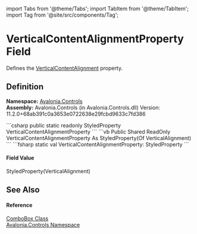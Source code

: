 import Tabs from '@theme/Tabs'; 
import TabItem from '@theme/TabItem'; 
import Tag from '@site/src/components/Tag'; 

# VerticalContentAlignmentProperty Field


Defines the <a href="P_Avalonia_Controls_ComboBox_VerticalContentAlignment">VerticalContentAlignment</a> property.



## Definition
**Namespace:** <a href="N_Avalonia_Controls">Avalonia.Controls</a>  
**Assembly:** Avalonia.Controls (in Avalonia.Controls.dll) Version: 11.2.0+68ab391c0a3653e0722638e29fcbd9633c7fd386

<Tabs groupId="api-code-preview">
<TabItem value="csharp" label="C#">
```csharp
public static readonly StyledProperty<VerticalAlignment> VerticalContentAlignmentProperty
```
</TabItem>
<TabItem value="vb" label="VB">
```vb
Public Shared ReadOnly VerticalContentAlignmentProperty As StyledProperty(Of VerticalAlignment)
```
</TabItem>
<TabItem value="fsharp" label="F#">
```fsharp
static val VerticalContentAlignmentProperty: StyledProperty<VerticalAlignment>
```
</TabItem>
</Tabs>



#### Field Value
StyledProperty(VerticalAlignment)

## See Also


#### Reference
<a href="T_Avalonia_Controls_ComboBox">ComboBox Class</a>  
<a href="N_Avalonia_Controls">Avalonia.Controls Namespace</a>  
